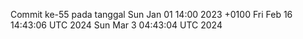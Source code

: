 Commit ke-55 pada tanggal Sun Jan 01 14:00 2023 +0100
Fri Feb 16 14:43:06 UTC 2024
Sun Mar  3 04:43:04 UTC 2024
